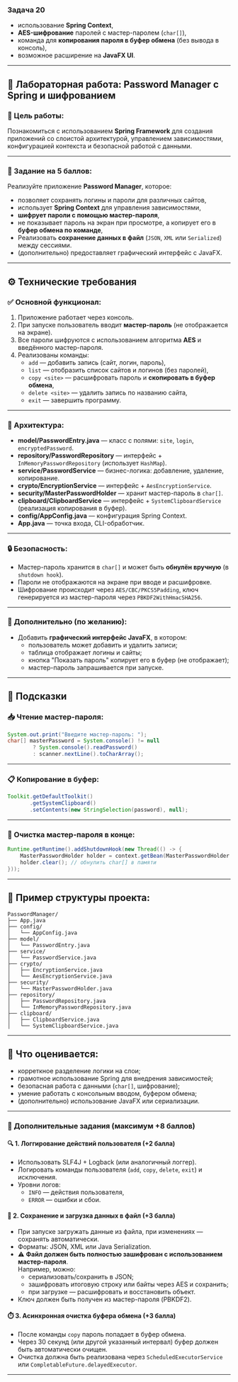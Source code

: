 ### Задача 20

- использование **Spring Context**,
- **AES-шифрование** паролей с мастер-паролем (`char[]`),
- команда для **копирования пароля в буфер обмена** (без вывода в консоль),
- возможное расширение на **JavaFX UI**.

---

## 🧪 Лабораторная работа: Password Manager с Spring и шифрованием

### 🎯 Цель работы:
Познакомиться с использованием **Spring Framework** для создания приложений со слоистой архитектурой, управлением зависимостями, конфигурацией контекста и безопасной работой с данными.

---

### 📌 Задание на 5 баллов:

Реализуйте приложение **Password Manager**, которое:
- позволяет сохранять логины и пароли для различных сайтов,
- использует **Spring Context** для управления зависимостями,
- **шифрует пароли с помощью мастер-пароля**,
- не показывает пароль на экран при просмотре, а копирует его в **буфер обмена по команде**,
- Реализовать **сохранение данных в файл** (`JSON`, `XML` или `Serialized`) между сессиями.
- (дополнительно) предоставляет графический интерфейс с JavaFX.

---

## ⚙️ Технические требования

### ✅ Основной функционал:

1. Приложение работает через консоль.
2. При запуске пользователь вводит **мастер-пароль** (не отображается на экране).
3. Все пароли шифруются с использованием алгоритма **AES** и введённого мастер-пароля.
4. Реализованы команды:
   - `add` — добавить запись (сайт, логин, пароль),
   - `list` — отобразить список сайтов и логинов (без паролей),
   - `copy <site>` — расшифровать пароль и **скопировать в буфер обмена**,
   - `delete <site>` — удалить запись по названию сайта,
   - `exit` — завершить программу.

---

### 🧱 Архитектура:

- **model/PasswordEntry.java** — класс с полями: `site`, `login`, `encryptedPassword`.
- **repository/PasswordRepository** — интерфейс + `InMemoryPasswordRepository` (использует `HashMap`).
- **service/PasswordService** — бизнес-логика: добавление, удаление, копирование.
- **crypto/EncryptionService** — интерфейс + `AesEncryptionService`.
- **security/MasterPasswordHolder** — хранит мастер-пароль в `char[]`.
- **clipboard/ClipboardService** — интерфейс + `SystemClipboardService` (реализация копирования в буфер).
- **config/AppConfig.java** — конфигурация Spring Context.
- **App.java** — точка входа, CLI-обработчик.

---

### 🔒 Безопасность:

- Мастер-пароль хранится в `char[]` и может быть **обнулён вручную** (в `shutdown hook`).
- Пароли не отображаются на экране при вводе и расшифровке.
- Шифрование происходит через `AES/CBC/PKCS5Padding`, ключ генерируется из мастер-пароля через `PBKDF2WithHmacSHA256`.

---

### 🧠 Дополнительно (по желанию):

- Добавить **графический интерфейс JavaFX**, в котором:
   - пользователь может добавить и удалить записи;
   - таблица отображает логины и сайты;
   - кнопка "Показать пароль" копирует его в буфер (не отображает);
   - мастер-пароль запрашивается при запуске.

---

## 🔧 Подсказки

### 📥 Чтение мастер-пароля:

```java
System.out.print("Введите мастер-пароль: ");
char[] masterPassword = System.console() != null
        ? System.console().readPassword()
        : scanner.nextLine().toCharArray();
```

---

### 📋 Копирование в буфер:

```java
Toolkit.getDefaultToolkit()
       .getSystemClipboard()
       .setContents(new StringSelection(password), null);
```

---

### 🧼 Очистка мастер-пароля в конце:

```java
Runtime.getRuntime().addShutdownHook(new Thread(() -> {
    MasterPasswordHolder holder = context.getBean(MasterPasswordHolder.class);
    holder.clear(); // обнулить char[] в памяти
}));
```

---

## 📁 Пример структуры проекта:

```
PasswordManager/
├── App.java
├── config/
│   └── AppConfig.java
├── model/
│   └── PasswordEntry.java
├── service/
│   └── PasswordService.java
├── crypto/
│   ├── EncryptionService.java
│   └── AesEncryptionService.java
├── security/
│   └── MasterPasswordHolder.java
├── repository/
│   ├── PasswordRepository.java
│   └── InMemoryPasswordRepository.java
├── clipboard/
│   ├── ClipboardService.java
│   └── SystemClipboardService.java
```

---

## 🧠 Что оценивается:
- корреткное разделение логики на слои;
- грамотное использование Spring для внедрения зависимостей;
- безопасная работа с данными (`char[]`, шифрование);
- умение работать с консольным вводом, буфером обмена;
- (дополнительно) использование JavaFX или сериализации.



---

### 🧩 Дополнительные задания (максимум +8 баллов)

#### 🔍 **1. Логгирование действий пользователя** (+2 балла)
- Использовать SLF4J + Logback (или аналогичный логгер).
- Логировать команды пользователя (`add`, `copy`, `delete`, `exit`) и исключения.
- Уровни логов:
    - `INFO` — действия пользователя,
    - `ERROR` — ошибки и сбои.

#### 💾 **2. Сохранение и загрузка данных в файл** (+3 балла)
- При запуске загружать данные из файла, при изменениях — сохранять автоматически.
- Форматы: JSON, XML или Java Serialization.
- ⚠️ **Файл должен быть полностью зашифрован с использованием мастер-пароля**.  
  Например, можно:
    - сериализовать/сохранить в JSON;
    - зашифровать итоговую строку или байты через AES и сохранить;
    - при загрузке — расшифровать и восстановить объект.
- Ключ должен быть получен из мастер-пароля (PBKDF2).

#### ⏱️ **3. Асинхронная очистка буфера обмена** (+3 балла)
- После команды `copy` пароль попадает в буфер обмена.
- Через 30 секунд (или другой указанный интервал) буфер должен быть автоматически очищен.
- Очистка должна быть реализована через `ScheduledExecutorService` или `CompletableFuture.delayedExecutor`.

---

